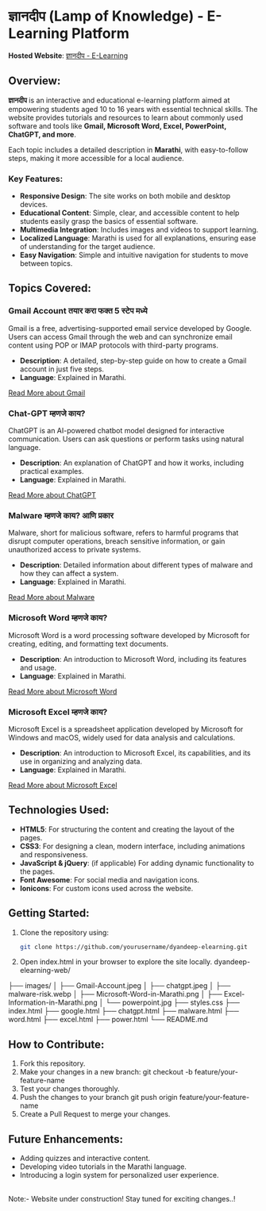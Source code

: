 # ज्ञानदीप (Lamp of Knowledge) - E-Learning Platform

**Hosted Website**: [ज्ञानदीप - E-Learning](https://iamshubz.github.io/dyandeep-elearnig-web/)

## Overview:
**ज्ञानदीप** is an interactive and educational e-learning platform aimed at empowering students aged 10 to 16 years with essential technical skills. The website provides tutorials and resources to learn about commonly used software and tools like **Gmail, Microsoft Word, Excel, PowerPoint, ChatGPT, and more**.

Each topic includes a detailed description in **Marathi**, with easy-to-follow steps, making it more accessible for a local audience.

### Key Features:
- **Responsive Design**: The site works on both mobile and desktop devices.
- **Educational Content**: Simple, clear, and accessible content to help students easily grasp the basics of essential software.
- **Multimedia Integration**: Includes images and videos to support learning.
- **Localized Language**: Marathi is used for all explanations, ensuring ease of understanding for the target audience.
- **Easy Navigation**: Simple and intuitive navigation for students to move between topics.

## Topics Covered:

### Gmail Account तयार करा फक्त 5 स्टेप मध्ये
Gmail is a free, advertising-supported email service developed by Google. Users can access Gmail through the web and can synchronize email content using POP or IMAP protocols with third-party programs.
- **Description**: A detailed, step-by-step guide on how to create a Gmail account in just five steps. 
- **Language**: Explained in Marathi.

[Read More about Gmail](google.html)

### Chat-GPT म्हणजे काय?
ChatGPT is an AI-powered chatbot model designed for interactive communication. Users can ask questions or perform tasks using natural language.
- **Description**: An explanation of ChatGPT and how it works, including practical examples.
- **Language**: Explained in Marathi.

[Read More about ChatGPT](chatgpt.html)

### Malware म्हणजे काय? आणि प्रकार
Malware, short for malicious software, refers to harmful programs that disrupt computer operations, breach sensitive information, or gain unauthorized access to private systems.
- **Description**: Detailed information about different types of malware and how they can affect a system.
- **Language**: Explained in Marathi.

[Read More about Malware](malware.html)

### Microsoft Word म्हणजे काय?
Microsoft Word is a word processing software developed by Microsoft for creating, editing, and formatting text documents.
- **Description**: An introduction to Microsoft Word, including its features and usage.
- **Language**: Explained in Marathi.

[Read More about Microsoft Word](word.html)

### Microsoft Excel म्हणजे काय?
Microsoft Excel is a spreadsheet application developed by Microsoft for Windows and macOS, widely used for data analysis and calculations.
- **Description**: An introduction to Microsoft Excel, its capabilities, and its use in organizing and analyzing data.
- **Language**: Explained in Marathi.

[Read More about Microsoft Excel](excel.html)

## Technologies Used:
- **HTML5**: For structuring the content and creating the layout of the pages.
- **CSS3**: For designing a clean, modern interface, including animations and responsiveness.
- **JavaScript & jQuery**: (if applicable) For adding dynamic functionality to the pages.
- **Font Awesome**: For social media and navigation icons.
- **Ionicons**: For custom icons used across the website.

## Getting Started:
1. Clone the repository using:
   ```bash
   git clone https://github.com/yourusername/dyandeep-elearning.git

2. Open index.html in your browser to explore the site locally.
   dyandeep-elearning-web/
 
├── images/
│   ├── Gmail-Account.jpeg
│   ├── chatgpt.jpeg
│   ├── malware-risk.webp
│   ├── Microsoft-Word-in-Marathi.png
│   ├── Excel-Information-in-Marathi.png
│   └── powerpoint.jpg
├── styles.css
├── index.html
├── google.html
├── chatgpt.html
├── malware.html
├── word.html
├── excel.html
├── power.html
└── README.md

## How to Contribute:
1. Fork this repository.
2. Make your changes in a new branch:
   git checkout -b feature/your-feature-name
3. Test your changes thoroughly.
4. Push the changes to your branch
   git push origin feature/your-feature-name
5. Create a Pull Request to merge your changes.
 ## Future Enhancements:
- Adding quizzes and interactive content.
- Developing video tutorials in the Marathi language.
- Introducing a login system for personalized user experience.


<br>
  Note:- Website under construction! Stay tuned for exciting changes..!
